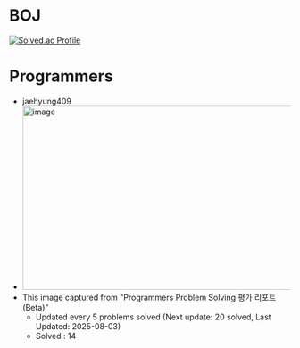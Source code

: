 # BOJ
[![Solved.ac Profile](http://mazassumnida.wtf/api/v2/generate_badge?boj=sonhs0246)](https://solved.ac/sonhs0246/)


# Programmers
- jaehyung409
- <img width="742" height="330" alt="image" src="https://github.com/user-attachments/assets/8df9b6fd-2ba9-47de-a220-7eb1a736edb7" />
- This image captured from "Programmers Problem Solving 평가 리포트 (Beta)"
    - Updated every 5 problems solved (Next update: 20 solved, Last Updated: 2025-08-03)
    - Solved : 14
